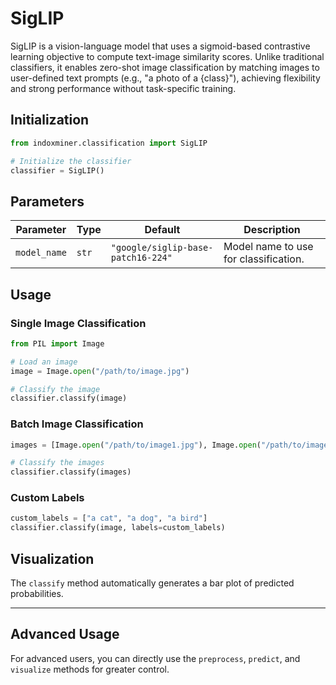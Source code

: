 # SigLIP

SigLIP is a vision-language model that uses a sigmoid-based contrastive learning objective to compute text-image similarity scores. Unlike traditional classifiers, it enables zero-shot image classification by matching images to user-defined text prompts (e.g., "a photo of a {class}"), achieving flexibility and strong performance without task-specific training.

## Initialization

```python
from indoxminer.classification import SigLIP

# Initialize the classifier
classifier = SigLIP()
```

## Parameters

| Parameter      | Type     | Default                     | Description                       |
|----------------|----------|-----------------------------|-----------------------------------|
| `model_name`   | `str`    | `"google/siglip-base-patch16-224"` | Model name to use for classification. |

## Usage

### Single Image Classification

```python
from PIL import Image

# Load an image
image = Image.open("/path/to/image.jpg")

# Classify the image
classifier.classify(image)
```

### Batch Image Classification

```python
images = [Image.open("/path/to/image1.jpg"), Image.open("/path/to/image2.jpg")]

# Classify the images
classifier.classify(images)
```

### Custom Labels

```python
custom_labels = ["a cat", "a dog", "a bird"]
classifier.classify(image, labels=custom_labels)
```

## Visualization

The `classify` method automatically generates a bar plot of predicted probabilities.

---

## Advanced Usage

For advanced users, you can directly use the `preprocess`, `predict`, and `visualize` methods for greater control.
```

